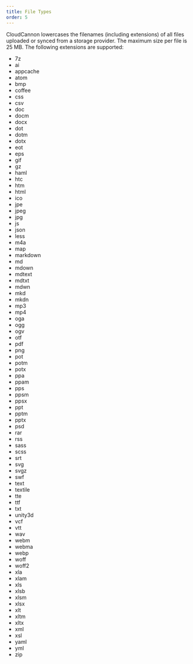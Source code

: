 ```yaml
---
title: File Types
order: 5
---
```


CloudCannon lowercases the filenames (including extensions) of all files uploaded or synced from a storage provider. The maximum size per file is 25 MB. The following extensions are supported:

* 7z
* ai
* appcache
* atom
* bmp
* coffee
* css
* csv
* doc
* docm
* docx
* dot
* dotm
* dotx
* eot
* eps
* gif
* gz
* haml
* htc
* htm
* html
* ico
* jpe
* jpeg
* jpg
* js
* json
* less
* m4a
* map
* markdown
* md
* mdown
* mdtext
* mdtxt
* mdwn
* mkd
* mkdn
* mp3
* mp4
* oga
* ogg
* ogv
* otf
* pdf
* png
* pot
* potm
* potx
* ppa
* ppam
* pps
* ppsm
* ppsx
* ppt
* pptm
* pptx
* psd
* rar
* rss
* sass
* scss
* srt
* svg
* svgz
* swf
* text
* textile
* tte
* ttf
* txt
* unity3d
* vcf
* vtt
* wav
* webm
* webma
* webp
* woff
* woff2
* xla
* xlam
* xls
* xlsb
* xlsm
* xlsx
* xlt
* xltm
* xltx
* xml
* xsl
* yaml
* yml
* zip
